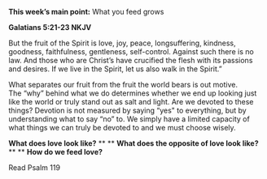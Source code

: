 **This week’s main point:**
What you feed grows

**‭‭Galatians‬ ‭5:21-23 ‭NKJV‬‬**

But the fruit of the Spirit is love, joy, peace, longsuffering, kindness, goodness, faithfulness, gentleness, self-control. Against such there is no law. And those who are Christ’s have crucified the flesh with its passions and desires. If we live in the Spirit, let us also walk in the Spirit.”

What separates our fruit from the fruit the world bears is out motive. The “why” behind what we do determines whether we end up looking just like the world or truly stand out as salt and light. Are we devoted to these things? Devotion is not measured by saying “yes" to everything, but by understanding what to say “no” to. We simply have a limited capacity of what things we can truly be devoted to and we must choose wisely.

**What does love look like?**
**
**
**What does the opposite of love look like?**
**
**
**How do we feed love?**

Read Psalm 119